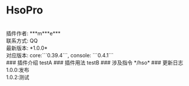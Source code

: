 # HsoPro
<br>
插件作者: ***m***e***<br>
联系方式: QQ<br>
最新版本: *1.0.0*<br>
对应版本: core:```0.39.4```, console: ```0.4.1```<br>
### 插件介绍
testA
### 插件用法
testB
### 涉及指令
*/hso*
### 更新日志
1.0.0:发布<br>1.0.2:测试
